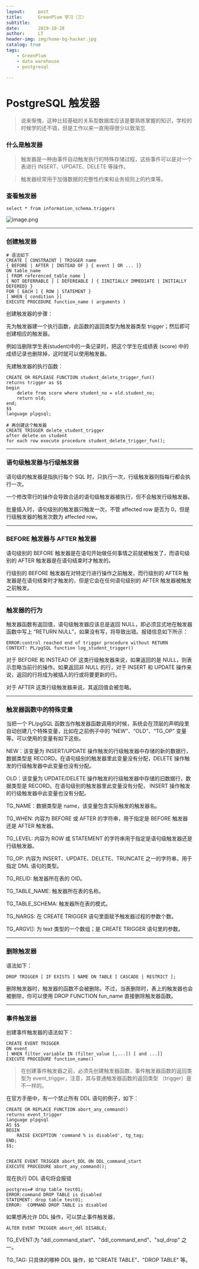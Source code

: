 ```yaml
---
layout:     post
title:      GreenPlum 学习（三）
subtitle:   
date:       2019-10-28
author:     LT
header-img: img/home-bg-hacker.jpg
catalog: true
tags:
    - GreenPlum
    - data warehouse
    - postgresql

---
```


# PostgreSQL 触发器

>说来惭愧，这种比较基础的关系型数据库应该是要熟练掌握的知识，学校的时候学的还不错，但是工作以来一直用得很少以致渐忘

### 什么是触发器
>触发器是一种由事件自动触发执行的特殊存储过程，这些事件可以是对一个表进行 INSERT、UPDATE、DELETE 等操作。

>触发器经常用于加强数据的完整性约束和业务规则上的约束等。

### 查看触发器
	select * from information_schema.triggers

![image.png](https://upload-images.jianshu.io/upload_images/7232713-0b71714554a1fa2c.png?imageMogr2/auto-orient/strip%7CimageView2/2/w/1240)

----

### 创建触发器
	# 语法如下
	CREATE [ CONSTRAINT ] TRIGGER name 
	{ BEFORE | AFTER | INSTEAD OF } { event [ OR ... ]}
	ON table_name
	[ FROM referenced_table_name ]
	{ NOT DEFERRABLE | [ DEFEREABLE ] { IINITIALLY IMMEDIATE | INITIALLY DEFERED} }
	FOR [ EACH ] { ROW | STATEMENT }
	[ WHEN { condition }]
	EXECUTE PROCEDURE function_name ( arguments )

创建触发器的步骤：

先为触发器建一个执行函数，此函数的返回类型为触发器类型 trigger；然后即可创建相应的触发器。

例如当删除学生表(student)中的一条记录时，把这个学生在成绩表 (score) 中的成绩记录也删除掉，这时就可以使用触发器。

先建触发器的执行函数：
	
	CREATE OR REPLEASE FUNCTION student_delete_trigger_fun()
	returns trigger as $$
	begin
	    delete from score where student_no = old.student_no;
	    return old;
	end;
	$$
	language plpgsql;

	# 再创建这个触发器
	CREATE TRIGGER delete_student_trigger
	after delete on student
	for each row execute procedure student_delete_trigger_fun();

-----
### 语句级触发器与行级触发器

语句级的触发器是指执行每个 SQL 时，只执行一次，行级触发器则指每行都会执行一次。

一个修改零行的操作会导致合适的语句级触发器被执行，但不会触发行级触发器。

批量插入时，语句级别的触发器只触发一次，不管 affected row 是否为 0，但是行级触发器的触发次数为 affected row。

----
### BEFORE 触发器与 AFTER 触发器
语句级别的 BEFORE 触发器是在语句开始做任何事情之前就被触发了，而语句级别的 AFTER 触发器是在语句结束时才触发的。

行级别的 BEFORE 触发器在对特定行进行操作之前触发，而行级别的 AFTER 触发器是在语句结束时才触发的，但是它会在任何语句级别的 AFTER 触发器被触发之前触发。

----

### 触发器的行为
触发器函数有返回值，语句级触发器应该总是返回 NULL，即必须显式地在触发器函数中写上 “RETURN NULL”，如果没有写，将导致出错。报错信息如下所示：

	ERROR:control reached end of trigger procedure without RETURN
	CONTEXT: PL/pgSQL function log_student_trigger()

对于 BEFORE 和 INSTEAD OF 这类行级触发器来说，如果返回的是 NULL，则表示忽略当前行的操作。如果返回非 NULL 的行，对于 INSERT 和 UPDATE 操作来说，返回的行将成为被插入的行或将要更新的行。

对于 AFTER 这类行级触发器来说，其返回值会被忽略。

---
### 触发器函数中的特殊变量

当把一个 PL/pgSQL 函数当作触发器函数调用的时候，系统会在顶层的声明段里自动创建几个特殊变量，比如在之前例子中的 “NEW”、“OLD”、“TG_OP” 变量等。可以使用的变量有如下这些。

NEW：该变量为 INSERT/UPDATE 操作触发的行级触发器中存储的新的数据行，数据类型是 RECORD。在语句级别的触发器里此变量没有分配，DELETE 操作触发的行级触发器中此变量也没有分配。

OLD：该变量为 UPDATE/DELETE 操作触发的行级触发器中存储的旧数据行，数据类型是 RECORD。在语句级别的触发器里此变量没有分配， INSERT 操作触发的行级触发器中此变量也没有分配。

TG_NAME：数据类型是 name，该变量包含实际触发的触发器名。

TG_WHEN: 内容为 BEFORE 或 AFTER 的字符串，用于指定是 BEFORE 触发器还是 AFTER 触发器。

TG_LEVEL: 内容为 ROW 或 STATEMENT 的字符串用于指定是语句级触发器还是行级触发器。

TG_OP: 内容为 INSERT、UPDATE、DELETE、TRUNCATE 之一的字符串，用于指定 DML 语句的类型。

TG_RELID: 触发器所在表的 OID。

TG_TABLE_NAME: 触发器所在表的名称。

TG_TABLE_SCHEMA: 触发器所在表的模式。

TG_NARGS: 在 CREATE TRIGGER 语句里面赋予触发器过程的参数个数。

TG_ARGV[]:  为 text 类型的一个数组；是 CREATE TRIGGER 语句里的参数。

----
### 删除触发器
语法如下：

	DROP TRIGGER [ IF EXISTS ] NAME ON TABLE [ CASCADE | RESTRICT ];
 

删除触发器时，触发器的函数不会被删除。不过，当表删除时，表上的触发器也会被删除，你可以使用 DROP FUNCTION fun_name 直接删除触发器函数。

----

### 事件触发器
创建事件触发器的语法如下：
	
	CREATE EVENT TRIGGER 
	ON event
	[ WHEN filter_variable IN (filter_value [,...]) [ and ...]]
	EXECUTE PROCEDURE function_name()

>在创建事件触发器之前，必须先创建触发器函数，事件触发器函数的返回类型为 event_trigger，注意，其与普通触发器函数的返回类型 （trigger）是不一样的。

在官方手册中，有一个禁止所有 DDL 语句的例子，如下：


	CREATE OR REPLACE FUNCTION abort_any_command()
	returns event_trigger
	language plpgsql
	AS $$
	BEGIN
	    RAISE EXCEPTION 'command % is disabled', tg_tag;
	END;
	$$;
	
	
	CREATE EVENT TRIGGER abort_DDL ON DDL_command_start
	EXECUTE PROCEDURE abort_any_command();

现在执行 DDL 语句将会报错

	postgres=# drop table test01;
	ERROR:command DROP TABLE is disabled
	STATEMENT: drop table test01;
	ERROR:  COMMAND DROP TABLE is disabled


如果想再允许 DDL 操作，可以禁止事件触发器，

	ALTER EVENT TRIGGER abort_ddl DISABLE;

TG_EVENT:为 "ddl\_command\_start"、"ddl\_command\_end"、"sql\_drop" 之一。

TG_TAG: 只具体的哪种 DDL 操作，如 "CREATE TABLE"、"DROP TABLE" 等。